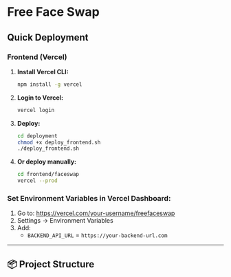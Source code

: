 # Free Face Swap

## Quick Deployment

### Frontend (Vercel)

1. **Install Vercel CLI:**

   ```bash
   npm install -g vercel
   ```

2. **Login to Vercel:**

   ```bash
   vercel login
   ```

3. **Deploy:**

   ```bash
   cd deployment
   chmod +x deploy_frontend.sh
   ./deploy_frontend.sh
   ```

4. **Or deploy manually:**
   ```bash
   cd frontend/faceswap
   vercel --prod
   ```

### Set Environment Variables in Vercel Dashboard:

1. Go to: https://vercel.com/your-username/freefaceswap
2. Settings → Environment Variables
3. Add:
   - `BACKEND_API_URL` = `https://your-backend-url.com`

---

## 📦 Project Structure

